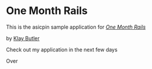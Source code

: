 # One Month Rails

This is the asicpin sample application for
[*One Month Rails*](http://onemonthrails.com)

by [Klay Butler](http://google.com)

Check out my application in the next few days

Over